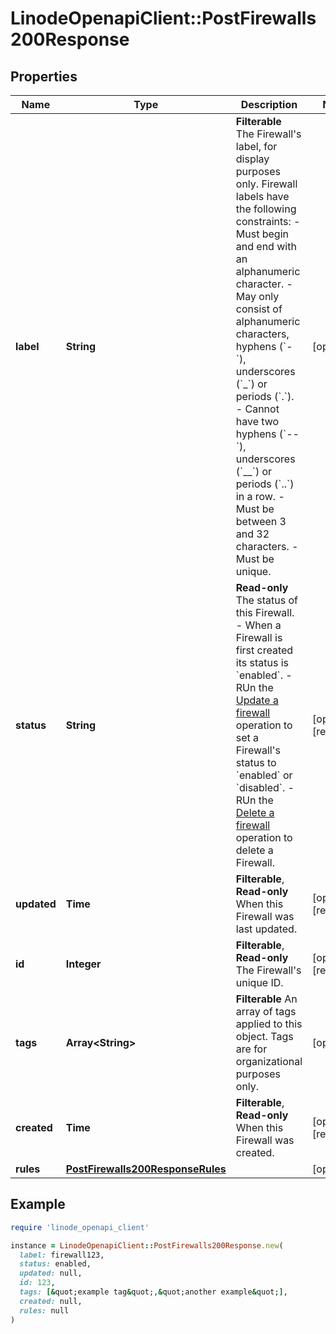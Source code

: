 # LinodeOpenapiClient::PostFirewalls200Response

## Properties

| Name | Type | Description | Notes |
| ---- | ---- | ----------- | ----- |
| **label** | **String** | __Filterable__ The Firewall&#39;s label, for display purposes only.  Firewall labels have the following constraints:    - Must begin and end with an alphanumeric character.   - May only consist of alphanumeric characters, hyphens (&#x60;-&#x60;), underscores (&#x60;_&#x60;) or periods (&#x60;.&#x60;).   - Cannot have two hyphens (&#x60;--&#x60;), underscores (&#x60;__&#x60;) or periods (&#x60;..&#x60;) in a row.   - Must be between 3 and 32 characters.   - Must be unique. | [optional] |
| **status** | **String** | __Read-only__ The status of this Firewall.    - When a Firewall is first created its status is &#x60;enabled&#x60;.   - RUn the [Update a firewall](https://techdocs.akamai.com/linode-api/reference/put-firewall) operation to set a Firewall&#39;s status to &#x60;enabled&#x60; or &#x60;disabled&#x60;.   - RUn the [Delete a firewall](https://techdocs.akamai.com/linode-api/reference/delete-firewall) operation to delete a Firewall. | [optional][readonly] |
| **updated** | **Time** | __Filterable__, __Read-only__ When this Firewall was last updated. | [optional][readonly] |
| **id** | **Integer** | __Filterable__, __Read-only__ The Firewall&#39;s unique ID. | [optional][readonly] |
| **tags** | **Array&lt;String&gt;** | __Filterable__ An array of tags applied to this object. Tags are for organizational purposes only. | [optional] |
| **created** | **Time** | __Filterable__, __Read-only__ When this Firewall was created. | [optional][readonly] |
| **rules** | [**PostFirewalls200ResponseRules**](PostFirewalls200ResponseRules.md) |  | [optional] |

## Example

```ruby
require 'linode_openapi_client'

instance = LinodeOpenapiClient::PostFirewalls200Response.new(
  label: firewall123,
  status: enabled,
  updated: null,
  id: 123,
  tags: [&quot;example tag&quot;,&quot;another example&quot;],
  created: null,
  rules: null
)
```

